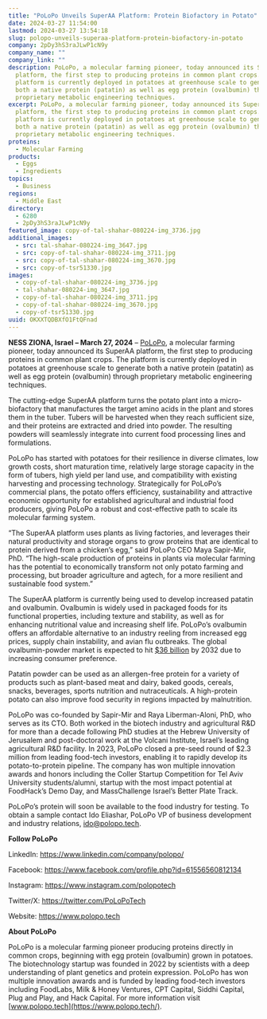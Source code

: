 ```yaml
---
title: "PoLoPo Unveils SuperAA Platform: Protein Biofactory in Potato"
date: 2024-03-27 11:54:00
lastmod: 2024-03-27 13:54:18
slug: polopo-unveils-superaa-platform-protein-biofactory-in-potato
company: 2pDy3hS3raJLwP1cN9y
company_name: ""
company_link: ""
description: PoLoPo, a molecular farming pioneer, today announced its SuperAA
  platform, the first step to producing proteins in common plant crops. The
  platform is currently deployed in potatoes at greenhouse scale to generate
  both a native protein (patatin) as well as egg protein (ovalbumin) through
  proprietary metabolic engineering techniques.
excerpt: PoLoPo, a molecular farming pioneer, today announced its SuperAA
  platform, the first step to producing proteins in common plant crops. The
  platform is currently deployed in potatoes at greenhouse scale to generate
  both a native protein (patatin) as well as egg protein (ovalbumin) through
  proprietary metabolic engineering techniques.
proteins:
  - Molecular Farming
products:
  - Eggs
  - Ingredients
topics:
  - Business
regions:
  - Middle East
directory:
  - 6280
  - 2pDy3hS3raJLwP1cN9y
featured_image: copy-of-tal-shahar-080224-img_3736.jpg
additional_images:
  - src: tal-shahar-080224-img_3647.jpg
  - src: copy-of-tal-shahar-080224-img_3711.jpg
  - src: copy-of-tal-shahar-080224-img_3670.jpg
  - src: copy-of-tsr51330.jpg
images:
  - copy-of-tal-shahar-080224-img_3736.jpg
  - tal-shahar-080224-img_3647.jpg
  - copy-of-tal-shahar-080224-img_3711.jpg
  - copy-of-tal-shahar-080224-img_3670.jpg
  - copy-of-tsr51330.jpg
uuid: OKXXTQDBXfO1FtQFnad
---
```

**NESS ZIONA, Israel – March 27, 2024** – [PoLoPo](https://www.polopo.tech/), a molecular farming pioneer, today announced its SuperAA platform, the first step to producing proteins in common plant crops. The platform is currently deployed in potatoes at greenhouse scale to generate both a native protein (patatin) as well as egg protein (ovalbumin) through proprietary metabolic engineering techniques.

The cutting-edge SuperAA platform turns the potato plant into a micro-biofactory that manufactures the target amino acids in the plant and stores them in the tuber. Tubers will be harvested when they reach sufficient size, and their proteins are extracted and dried into powder. The resulting powders will seamlessly integrate into current food processing lines and formulations.

PoLoPo has started with potatoes for their resilience in diverse climates, low growth costs, short maturation time, relatively large storage capacity in the form of tubers, high yield per land use, and compatibility with existing harvesting and processing technology. Strategically for PoLoPo’s commercial plans, the potato offers efficiency, sustainability and attractive economic opportunity for established agricultural and industrial food producers, giving PoLoPo a robust and cost-effective path to scale its molecular farming system.

“The SuperAA platform uses plants as living factories, and leverages their natural productivity and storage organs to grow proteins that are identical to protein derived from a chicken’s egg,” said PoLoPo CEO Maya Sapir-Mir, PhD. “The high-scale production of proteins in plants via molecular farming has the potential to economically transform not only potato farming and processing, but broader agriculture and agtech, for a more resilient and sustainable food system.”

The SuperAA platform is currently being used to develop increased patatin and ovalbumin. Ovalbumin is widely used in packaged foods for its functional properties, including texture and stability, as well as for enhancing nutritional value and increasing shelf life. PoLoPo’s ovalbumin offers an affordable alternative to an industry reeling from increased egg prices, supply chain instability, and avian flu outbreaks. The global ovalbumin-powder market is expected to hit [$36 billion](https://www.futuremarketinsights.com/reports/ovalbumin-powder-market) by 2032 due to increasing consumer preference.

Patatin powder can be used as an allergen-free protein for a variety of products such as plant-based meat and dairy, baked goods, cereals, snacks, beverages, sports nutrition and nutraceuticals. A high-protein potato can also improve food security in regions impacted by malnutrition.

PoLoPo was co-founded by Sapir-Mir and Raya Liberman-Aloni, PhD, who serves as its CTO. Both worked in the biotech industry and agricultural R&D for more than a decade following PhD studies at the Hebrew University of Jerusalem and post-doctoral work at the Volcani Institute, Israel’s leading agricultural R&D facility. In 2023, PoLoPo closed a pre-seed round of $2.3 million from leading food-tech investors, enabling it to rapidly develop its potato-to-protein pipeline. The company has won multiple innovation awards and honors including the Coller Startup Competition for Tel Aviv University students/alumni, startup with the most impact potential at FoodHack’s Demo Day, and MassChallenge Israel’s Better Plate Track.

PoLoPo’s protein will soon be available to the food industry for testing. To obtain a sample contact Ido Eliashar, PoLoPo VP of business development and industry relations, ido@polopo.tech.

**Follow PoLoPo**

LinkedIn: <https://www.linkedin.com/company/polopo/> 

Facebook: <https://www.facebook.com/profile.php?id=61556560812134> 

Instagram: <https://www.instagram.com/polopotech> 

Twitter/X: <https://twitter.com/PoLoPoTech>

Website: <https://www.polopo.tech> 

**About PoLoPo**

PoLoPo is a molecular farming pioneer producing proteins directly in common crops, beginning with egg protein (ovalbumin) grown in potatoes. The biotechnology startup was founded in 2022 by scientists with a deep understanding of plant genetics and protein expression. PoLoPo has won multiple innovation awards and is funded by leading food-tech investors including FoodLabs, Milk & Honey Ventures, CPT Capital, Siddhi Capital, Plug and Play, and Hack Capital. For more information visit [www.polopo.tech](https://www.polopo.tech/).
